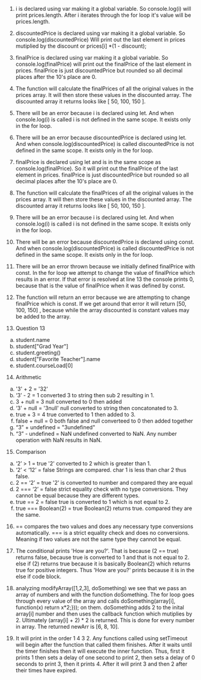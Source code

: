 1. i is declared using var making it a global variable. So console.log(i) will print prices.length. After i iterates through the for loop it's value will be prices.length. 
2. discountedPrice is declared using var making it a global variable. So console.log(discountedPrice) Will print out the last element in prices mutiplied by the discount or prices[i] *(1 - discount); 
3. finalPrice is declared using var making it a global variable. So console.log(finalPrice) will print out the finalPrice of the last element in prices. finalPrice is just discountedPrice but rounded so all decimal places after the 10's place are 0.
4.  The function will calculate the finalPrices of all the original values in the prices array. It will then store these values in the discounted array. The discounted array it returns looks like [ 50, 100, 150 ].
5. There will be an error because i is declared using let. And when console.log(i) is called i is not defined in the same scope. It exists only in the for loop.
6. There will be an error because discountedPrice is declared using let. And when console.log(discountedPrice) is called discountedPrice is not defined in the same scope. It exists only in the for loop.
7. finalPrice is declared using let and is in the same scope as console.log(finalPrice). So it will print out the finalPrice of the last element in prices. finalPrice is just discountedPrice but rounded so all decimal places after the 10's place are 0.
8. The function will calculate the finalPrices of all the original values in the prices array. It will then store these values in the discounted array. The discounted array it returns looks like [ 50, 100, 150 ].
9. There will be an error because i is declared using let. And when console.log(i) is called i is not defined in the same scope. It exists only in the for loop.
10. There will be an error because discountedPrice is declared using const. And when console.log(discountedPrice) is called discountedPrice is not defined in the same scope. It exists only in the for loop.
11. There will be an error thrown because we initially defined finalPrice with const. In the for loop we attempt to change the value of finalPrice which results in an error. If that error is resolved at line 13 the console prints 0, because that is the value of finalPrice when it was defined by const.
12. The function will return an error because we are attempting to change finalPrice which is const. If we get around that error it will return [50, 100, 150] , because while the array discounted is constant values may be added to the array.

13. Question 13
<ol type="a">
  <li>  student.name</li>
  <li> student["Grad Year"]</li>
  <li> student.greeting()</li>
  <li>  student["Favorite Teacher"].name </li>
<li>  student.courseLoad[0]</li>
</ol>

14. Arithmetic
   <ol type="a">
  <li>  '3' + 2 = '32'</li>
  <li>  ‘3’ - 2 = 1 converted 3 to string then sub 2 resulting in 1. </li>
  <li> 3 + null = 3 null converted to 0 then added </li>
  <li>   ‘3’ + null = '3null' null converted to string then concatonated to 3. </li>
  <li>  true + 3 = 4 true converted to 1 then added to 3. </li>
  <li>  false + null = 0 both false and null converteed to 0 then added together </li>
  <li>  “3” + undefined = "3undefined" </li>
  <li>  “3” - undefined = NaN undefined converted to NaN. Any number operation with NaN results in NaN. </li>
</ol>

15.   Comparison
   <ol type="a">
  <li>   ‘2’ > 1 = true '2' converted to 2 which is greater than 1. </li>
  <li>   ‘2’ < ‘12’ = false Strings are compared. char 1 is less than char 2 thus false. </li>
  <li>  2 == ‘2’ = true '2' is converted to number and compared they are equal </li>
  <li>  2 === ‘2’ = false strict equality check with no type conversions. They cannot be equal because they are different types. </li>
  <li>   true == 2 = false true is converted to 1 which is not equal to 2. </li>
  <li>  true === Boolean(2) = true Boolean(2) returns true. compared they are the same.</li>
</ol>
   
    
16.   == compares the two values and does any necessary type conversions automatically. === is a strict equality check and does no conversions. Meaning if two values are not the same type they cannot be equal.
    
17.   The conditional prints 'How are you?'. That is because (2 == true) returns false, because true is converted to 1 and that is not equal to 2. else if (2) returns true because it is basically Boolean(2) which returns true for positive integers. Thus 'How are you?' prints because it is in the else if code block.
19.   analyzing modifyArray([1,2,3], doSomething) we see that we pass an array of numbers and with the function doSomething. The for loop goes through every value of the array and calls doSomething(array[i], function(x) return x*2;})); on them. doSomething adds 2 to the inital array[i] number and then uses the callback function which mutiplies by 2. Ultimately (array[i] + 2) * 2 is returned. This is done for every number in array. The returned newArr is [6, 8, 10].
21.   It will print in the order 1 4 3 2. Any functions called using setTimeout will begin after the function that called them finishes. After it waits until the timer finishes then it will execute the inner function. Thus, first it prints 1 then sets a delay of one second to print 2, then sets a delay of 0 seconds to print 3, then it prints 4. After it will print 3 and then 2 after their times have expired.